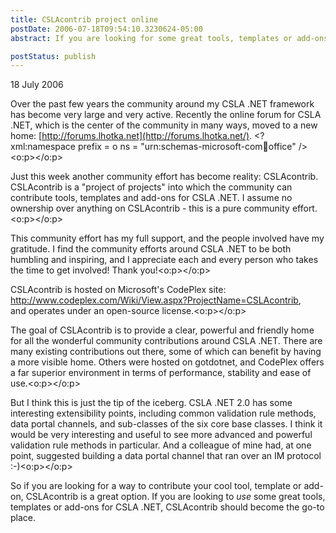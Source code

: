 ```yaml
---
title: CSLAcontrib project online
postDate: 2006-07-18T09:54:10.3230624-05:00
abstract: If you are looking for some great tools, templates or add-ons for CSLA .NET, CSLAcontrib should become the go-to place. And if you have a great tool, template or add-on you'd like to share, CSLAcontrib is a good option today.

postStatus: publish
---
```

18 July 2006

Over the past few years the community around my CSLA .NET framework has become very large and very active. Recently the online forum for CSLA .NET, which is the center of the community in many ways, moved to a new home: [http://forums.lhotka.net](http://forums.lhotka.net/). <?xml:namespace prefix = o ns = "urn:schemas-microsoft-com:office:office" /><o:p></o:p>

Just this week another community effort has become reality: CSLAcontrib. CSLAcontrib is a "project of projects" into which the community can contribute tools, templates and add-ons for CSLA .NET. I assume no ownership over anything on CSLAcontrib - this is a pure community effort.<o:p></o:p>

This community effort has my full support, and the people involved have my gratitude. I find the community efforts around CSLA .NET to be both humbling and inspiring, and I appreciate each and every person who takes the time to get involved! Thank you!<o:p></o:p>

CSLAcontrib is hosted on Microsoft's CodePlex site: http://www.codeplex.com/Wiki/View.aspx?ProjectName=CSLAcontrib, and operates under an open-source license.<o:p></o:p>

The goal of CSLAcontrib is to provide a clear, powerful and friendly home for all the wonderful community contributions around CSLA .NET. There are many existing contributions out there, some of which can benefit by having a more visible home. Others were hosted on gotdotnet, and CodePlex offers a far superior environment in terms of performance, stability and ease of use.<o:p></o:p>

But I think this is just the tip of the iceberg. CSLA .NET 2.0 has some interesting extensibility points, including common validation rule methods, data portal channels, and sub-classes of the six core base classes. I think it would be very interesting and useful to see more advanced and powerful validation rule methods in particular. And a colleague of mine had, at one point, suggested building a data portal channel that ran over an IM protocol :-)<o:p></o:p>

So if you are looking for a way to contribute your cool tool, template or add-on, CSLAcontrib is a great option. If you are looking to *use* some great tools, templates or add-ons for CSLA .NET, CSLAcontrib should become the go-to place.
